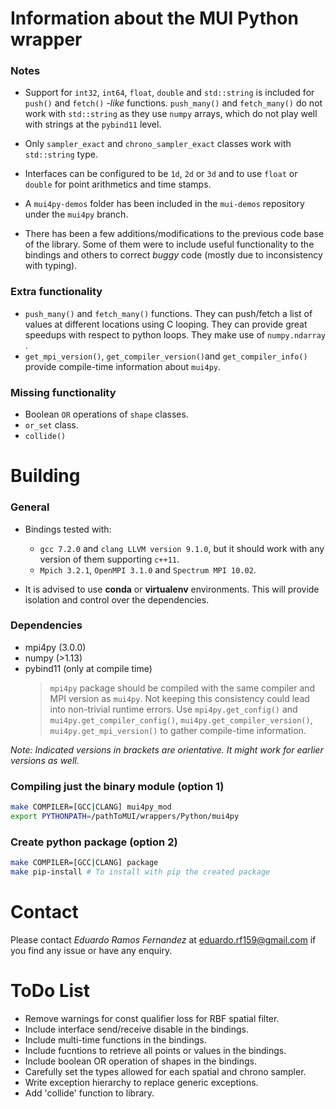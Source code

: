 # Information about the MUI Python wrapper
### Notes
- Support for `int32`, `int64`, `float`, `double` and `std::string`  is included for  `push()` and `fetch()`   *-like* functions. `push_many()` and `fetch_many()` do not work with `std::string` as they use `numpy` arrays, which  do not play well with strings at the `pybind11` level.

- Only `sampler_exact` and `chrono_sampler_exact` classes work with `std::string` type.
- Interfaces can be configured to be `1d`, `2d` or  `3d` and to use  `float` or `double` for point arithmetics and time stamps.
- A `mui4py-demos` folder has been included in the `mui-demos` repository under the `mui4py` branch.
- There has been a few additions/modifications to the previous code base of the library. Some of them were to include useful functionality to the bindings and others to correct *buggy* code (mostly due to inconsistency with typing).

### Extra functionality
- `push_many()` and `fetch_many()` functions. They can push/fetch a list of values at different locations using C looping. They can provide great speedups with respect to python loops. They make use of `numpy.ndarray` .
- `get_mpi_version()`, `get_compiler_version()`and `get_compiler_info()` provide compile-time information about `mui4py`.

### Missing functionality
- Boolean `OR` operations of `shape` classes.
- `or_set` class.
- `collide()`

# Building
### General

- Bindings tested with:
	-  `gcc 7.2.0` and `clang LLVM version 9.1.0`, but it should work with any version of them supporting `c++11`.
	- `Mpich 3.2.1`, `OpenMPI 3.1.0` and `Spectrum MPI 10.02`.

- It is advised to use **conda** or **virtualenv** environments. This will provide isolation and control over the dependencies.

### Dependencies
- mpi4py (3.0.0)
- numpy (>1.13)
- pybind11 (only at compile time)
	> `mpi4py`  package should be compiled with the same compiler and MPI version as `mui4py`. Not keeping this consistency could lead into non-trivial runtime errors. Use `mpi4py.get_config()` and `mui4py.get_compiler_config()`, `mui4py.get_compiler_version()`, `mui4py.get_mpi_version()` to gather compile-time information.

*Note: Indicated versions in brackets are orientative. It might work for earlier versions as well.* 

### Compiling  just the binary module (option 1)

``` bash
make COMPILER=[GCC|CLANG] mui4py_mod
export PYTHONPATH=/pathToMUI/wrappers/Python/mui4py
```

### Create python package (option 2)
``` bash
make COMPILER=[GCC|CLANG] package
make pip-install # To install with pip the created package
```
# Contact

Please contact *Eduardo Ramos Fernandez* at eduardo.rf159@gmail.com if you find any issue or have any enquiry.

# ToDo List

- Remove warnings for const qualifier loss for RBF spatial filter.
- Include interface send/receive disable in the bindings.
- Include multi-time functions in the bindings.
- Include fucntions to retrieve all points or values in the bindings. 
- Include boolean OR operation of shapes in the bindings.
- Carefully set the types allowed for each spatial and chrono sampler.
- Write exception hierarchy to replace generic exceptions.
- Add 'collide' function to library.
